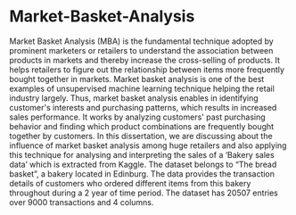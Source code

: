 # Market-Basket-Analysis
Market Basket Analysis (MBA) is the fundamental technique adopted by prominent marketers or retailers to understand the association between products in markets and thereby increase the cross-selling of products. It helps retailers to figure out the relationship between items more frequently bought together in markets. Market basket analysis is one of the best examples of unsupervised machine learning technique helping the retail industry largely. Thus, market basket analysis enables in identifying customer's interests and purchasing patterns, which results in increased sales performance. It works by analyzing customers' past purchasing behavior and finding which product combinations are frequently bought together by customers.
In this dissertation, we are discussing about the influence of market basket analysis among huge retailers and also applying this technique for analysing and interpreting the sales of a ‘Bakery sales data’ which is extracted from Kaggle. The dataset belongs to “The bread basket”, a bakery located in Edinburg. The data provides the transaction details of customers who ordered different items from this bakery throughout during a 2 year of time period. The dataset has 20507 entries over 9000 transactions and 4 columns.
